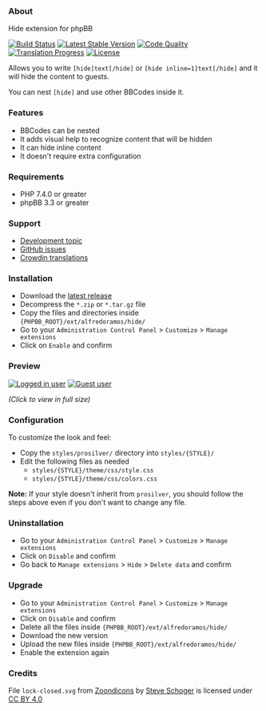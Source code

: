 ### About

Hide extension for phpBB

[![Build Status](https://img.shields.io/github/workflow/status/AlfredoRamos/phpbb-ext-hide/CI?style=flat-square)](https://github.com/AlfredoRamos/phpbb-ext-hide/actions)
[![Latest Stable Version](https://img.shields.io/github/tag/AlfredoRamos/phpbb-ext-hide.svg?label=stable&style=flat-square)](https://github.com/AlfredoRamos/phpbb-ext-hide/releases)
[![Code Quality](https://img.shields.io/codacy/grade/5de75f922b4f4eae90615728e908c1c7.svg?style=flat-square)](https://app.codacy.com/gh/AlfredoRamos/phpbb-ext-hide/dashboard)
[![Translation Progress](https://badges.crowdin.net/phpbb-ext-hide/localized.svg)](https://crowdin.com/project/phpbb-ext-hide)
[![License](https://img.shields.io/github/license/AlfredoRamos/phpbb-ext-hide.svg?style=flat-square)](https://raw.githubusercontent.com/AlfredoRamos/phpbb-ext-hide/master/license.txt)

Allows you to write `[hide]text[/hide]` or `[hide inline=1]text[/hide]` and it will hide the content to guests.

You can nest `[hide]` and use other BBCodes inside it.

### Features

- BBCodes can be nested
- It adds visual help to recognize content that will be hidden
- It can hide inline content
- It doesn't require extra configuration

### Requirements

- PHP 7.4.0 or greater
- phpBB 3.3 or greater

### Support

- [Development topic](https://www.phpbb-es.com/foro/viewtopic.php?t=42374)
- [GitHub issues](https://github.com/AlfredoRamos/phpbb-ext-hide/issues)
- [Crowdin translations](https://crowdin.com/project/phpbb-ext-hide)

### Installation

- Download the [latest release](https://github.com/AlfredoRamos/phpbb-ext-hide/releases)
- Decompress the `*.zip` or `*.tar.gz` file
- Copy the files and directories inside `{PHPBB_ROOT}/ext/alfredoramos/hide/`
- Go to your `Administration Control Panel` > `Customize` > `Manage extensions`
- Click on `Enable` and confirm

### Preview

[![Logged in user](https://i.imgur.com/OajNWkct.png)](https://i.imgur.com/OajNWkc.png)
[![Guest user](https://i.imgur.com/xDbK3oUt.png)](https://i.imgur.com/xDbK3oU.png)

*(Click to view in full size)*

### Configuration

To customize the look and feel:

- Copy the `styles/prosilver/` directory into `styles/{STYLE}/`
- Edit the following files as needed
	- `styles/{STYLE}/theme/css/style.css`
	- `styles/{STYLE}/theme/css/colors.css`

**Note:** If your style doesn't inherit from `prosilver`, you should follow the steps above even if you don't want to change any file.

### Uninstallation

- Go to your `Administration Control Panel` > `Customize` > `Manage extensions`
- Click on `Disable` and confirm
- Go back to `Manage extensions` > `Hide` > `Delete data` and confirm

### Upgrade

- Go to your `Administration Control Panel` > `Customize` > `Manage extensions`
- Click on `Disable` and confirm
- Delete all the files inside `{PHPBB_ROOT}/ext/alfredoramos/hide/`
- Download the new version
- Upload the new files inside `{PHPBB_ROOT}/ext/alfredoramos/hide/`
- Enable the extension again

### Credits

File `lock-closed.svg` from [Zoondicons](https://www.zondicons.com/) by [Steve Schoger](https://twitter.com/steveschoger) is licensed under [CC BY 4.0](https://creativecommons.org/licenses/by/4.0/)

